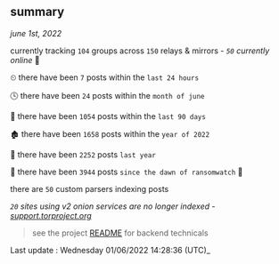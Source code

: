 
## summary
_june 1st, 2022_

currently tracking `104` groups across `150` relays & mirrors - _`50` currently online_ 📡

⏲ there have been `7` posts within the `last 24 hours`

🕓 there have been `24` posts within the `month of june`

📅 there have been `1054` posts within the `last 90 days`

🏚 there have been `1658` posts within the `year of 2022`

🚀 there have been `2252` posts `last year`

🦕 there have been `3944` posts `since the dawn of ransomwatch` 🐣

there are `50` custom parsers indexing posts

_`20` sites using v2 onion services are no longer indexed - [support.torproject.org](https://support.torproject.org/onionservices/v2-deprecation/)_

> see the project [README](https://github.com/jmousqueton/ransomwatch#readme) for backend technicals



Last update : Wednesday 01/06/2022 14:28:36 (UTC)_

